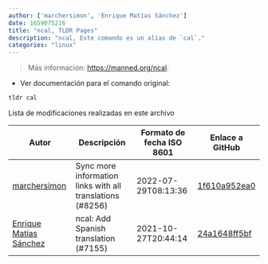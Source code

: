 ```yaml
---
author: ['marchersimon', 'Enrique Matías Sánchez']
date: 1659075216
title: "ncal, TLDR Pages"
description: "ncal, Este comando es un alias de `cal`."
categories: "linux"
---
```

> Más información: <https://manned.org/ncal>.

- Ver documentación para el comando original:

```bash
tldr cal
```
Lista de modificaciones realizadas en este archivo


Autor | Descripción | Formato de fecha ISO 8601 | Enlace a GitHub
------|-----|-----|-----
[marchersimon](mailto:50295997+marchersimon@users.noreply.github.com) | Sync more information links with all translations (#8256) | 2022-07-29T08:13:36 | [1f610a952ea0](https://github.com/tldr-pages/tldr/commit/1f610a952ea0d53e0a1bdbd1246ef81f24db2f3f)
[Enrique Matías Sánchez](mailto:cronopios@gmail.com) | ncal: Add Spanish translation (#7155) | 2021-10-27T20:44:14 | [24a1648ff5bf](https://github.com/tldr-pages/tldr/commit/24a1648ff5bfa4fc41467668e7be0a4ada21656c)

